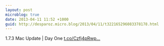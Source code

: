 ```yaml
---
layout: post
microblog: true
date: 2013-04-11 11:52 +1000
guid: http://desparoz.micro.blog/2013/04/11/t322165296083378178.html
---
```

1.7.3 Mac Update | Day One [t.co/Czfj4pRwp...](http://t.co/Czfj4pRwpG)
